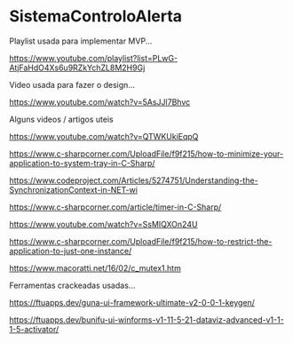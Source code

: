 # SistemaControloAlerta

Playlist usada para implementar MVP...

https://www.youtube.com/playlist?list=PLwG-AtjFaHdO4Xs6u9RZkYchZL8M2H9Gj

Video usada para fazer o design...

https://www.youtube.com/watch?v=5AsJJl7Bhvc

Alguns videos / artigos uteis

https://www.youtube.com/watch?v=QTWKUkiEqpQ

https://www.c-sharpcorner.com/UploadFile/f9f215/how-to-minimize-your-application-to-system-tray-in-C-Sharp/

https://www.codeproject.com/Articles/5274751/Understanding-the-SynchronizationContext-in-NET-wi

https://www.c-sharpcorner.com/article/timer-in-C-Sharp/

https://www.youtube.com/watch?v=SsMIQXOn24U

https://www.c-sharpcorner.com/UploadFile/f9f215/how-to-restrict-the-application-to-just-one-instance/

https://www.macoratti.net/16/02/c_mutex1.htm

Ferramentas crackeadas usadas...

https://ftuapps.dev/guna-ui-framework-ultimate-v2-0-0-1-keygen/

https://ftuapps.dev/bunifu-ui-winforms-v1-11-5-21-dataviz-advanced-v1-1-1-5-activator/